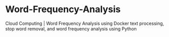 # Word-Frequency-Analysis
Cloud Computing | Word Frequency Analysis  using Docker
text processing, stop word removal, and word frequency analysis using Python
